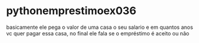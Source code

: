 # pythonemprestimoex036
basicamente ele pega o valor de uma casa o seu salario e em quantos anos vc quer pagar essa casa, no final ele fala se o empréstimo é aceito ou não 

